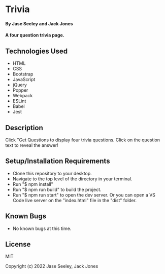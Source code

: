 # Trivia

#### By Jase Seeley and Jack Jones

#### A four question trivia page.

## Technologies Used
* HTML
* CSS
* Bootstrap
* JavaScript
* jQuery
* Popper
* Webpack
* ESLint
* Babel
* Jest

## Description

Click "Get Questions to display four trivia questions. Click on the question text to reveal the answer!

## Setup/Installation Requirements

* Clone this repository to your desktop.
* Navigate to the top level of the directory in your terminal.
* Run "$ npm install"
* Run "$ npm run build" to build the project.
* Run "$ npm run start" to open the dev server. Or you can open a VS Code live server on the "index.html" file in the "dist" folder.

## Known Bugs

* No known bugs at this time.

## License

MIT

Copyright (c) 2022 Jase Seeley, Jack Jones  